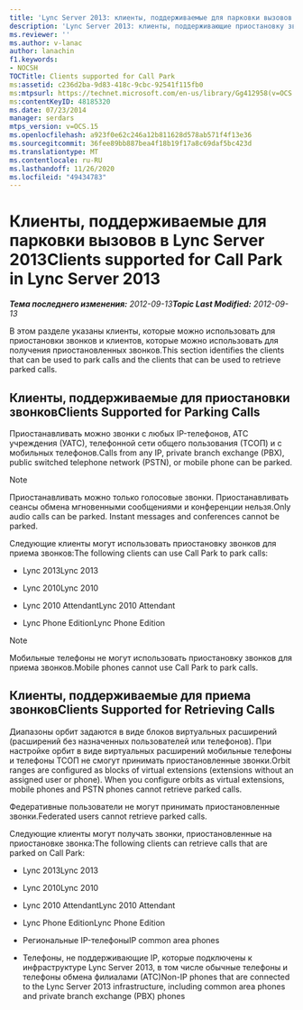 ```yaml
---
title: 'Lync Server 2013: клиенты, поддерживаемые для парковки вызовов'
description: 'Lync Server 2013: клиенты, поддерживающие приостановку звонков.'
ms.reviewer: ''
ms.author: v-lanac
author: lanachin
f1.keywords:
- NOCSH
TOCTitle: Clients supported for Call Park
ms:assetid: c236d2ba-9d83-418c-9cbc-92541f115fb0
ms:mtpsurl: https://technet.microsoft.com/en-us/library/Gg412958(v=OCS.15)
ms:contentKeyID: 48185320
ms.date: 07/23/2014
manager: serdars
mtps_version: v=OCS.15
ms.openlocfilehash: a923f0e62c246a12b811628d578ab571f4f13e36
ms.sourcegitcommit: 36fee89bb887bea4f18b19f17a8c69daf5bc423d
ms.translationtype: MT
ms.contentlocale: ru-RU
ms.lasthandoff: 11/26/2020
ms.locfileid: "49434783"
---
```

# <a name="clients-supported-for-call-park-in-lync-server-2013"></a><span data-ttu-id="a064f-103">Клиенты, поддерживаемые для парковки вызовов в Lync Server 2013</span><span class="sxs-lookup"><span data-stu-id="a064f-103">Clients supported for Call Park in Lync Server 2013</span></span>

<div data-xmlns="http://www.w3.org/1999/xhtml">

<div class="topic" data-xmlns="http://www.w3.org/1999/xhtml" data-msxsl="urn:schemas-microsoft-com:xslt" data-cs="https://msdn.microsoft.com/">

<div data-asp="https://msdn2.microsoft.com/asp">



</div>

<div id="mainSection">

<div id="mainBody"><span data-ttu-id="a064f-104">

<span> </span></span><span class="sxs-lookup"><span data-stu-id="a064f-104">

<span> </span></span></span>

<span data-ttu-id="a064f-105">_**Тема последнего изменения:** 2012-09-13_</span><span class="sxs-lookup"><span data-stu-id="a064f-105">_**Topic Last Modified:** 2012-09-13_</span></span>

<span data-ttu-id="a064f-106">В этом разделе указаны клиенты, которые можно использовать для приостановки звонков и клиентов, которые можно использовать для получения приостановленных звонков.</span><span class="sxs-lookup"><span data-stu-id="a064f-106">This section identifies the clients that can be used to park calls and the clients that can be used to retrieve parked calls.</span></span>

<div>

## <a name="clients-supported-for-parking-calls"></a><span data-ttu-id="a064f-107">Клиенты, поддерживаемые для приостановки звонков</span><span class="sxs-lookup"><span data-stu-id="a064f-107">Clients Supported for Parking Calls</span></span>

<span data-ttu-id="a064f-108">Приостанавливать можно звонки с любых IP-телефонов, АТС учреждения (УАТС), телефонной сети общего пользования (ТСОП) и с мобильных телефонов.</span><span class="sxs-lookup"><span data-stu-id="a064f-108">Calls from any IP, private branch exchange (PBX), public switched telephone network (PSTN), or mobile phone can be parked.</span></span>

<div>


> [!NOTE]  
> <span data-ttu-id="a064f-p101">Приостанавливать можно только голосовые звонки. Приостанавливать сеансы обмена мгновенными сообщениями и конференции нельзя.</span><span class="sxs-lookup"><span data-stu-id="a064f-p101">Only audio calls can be parked. Instant messages and conferences cannot be parked.</span></span>



</div>

<span data-ttu-id="a064f-111">Следующие клиенты могут использовать приостановку звонков для приема звонков:</span><span class="sxs-lookup"><span data-stu-id="a064f-111">The following clients can use Call Park to park calls:</span></span>

  - <span data-ttu-id="a064f-112">Lync 2013</span><span class="sxs-lookup"><span data-stu-id="a064f-112">Lync 2013</span></span>

  - <span data-ttu-id="a064f-113">Lync 2010</span><span class="sxs-lookup"><span data-stu-id="a064f-113">Lync 2010</span></span>

  - <span data-ttu-id="a064f-114">Lync 2010 Attendant</span><span class="sxs-lookup"><span data-stu-id="a064f-114">Lync 2010 Attendant</span></span>

  - <span data-ttu-id="a064f-115">Lync Phone Edition</span><span class="sxs-lookup"><span data-stu-id="a064f-115">Lync Phone Edition</span></span>

<div>


> [!NOTE]  
> <span data-ttu-id="a064f-116">Мобильные телефоны не могут использовать приостановку звонков для приема звонков.</span><span class="sxs-lookup"><span data-stu-id="a064f-116">Mobile phones cannot use Call Park to park calls.</span></span>



</div>

</div>

<div>

## <a name="clients-supported-for-retrieving-calls"></a><span data-ttu-id="a064f-117">Клиенты, поддерживаемые для приема звонков</span><span class="sxs-lookup"><span data-stu-id="a064f-117">Clients Supported for Retrieving Calls</span></span>

<span data-ttu-id="a064f-p102">Диапазоны орбит задаются в виде блоков виртуальных расширений (расширений без назначенных пользователей или телефонов). При настройке орбит в виде виртуальных расширений мобильные телефоны и телефоны ТСОП не смогут принимать приостановленные звонки.</span><span class="sxs-lookup"><span data-stu-id="a064f-p102">Orbit ranges are configured as blocks of virtual extensions (extensions without an assigned user or phone). When you configure orbits as virtual extensions, mobile phones and PSTN phones cannot retrieve parked calls.</span></span>

<span data-ttu-id="a064f-120">Федеративные пользователи не могут принимать приостановленные звонки.</span><span class="sxs-lookup"><span data-stu-id="a064f-120">Federated users cannot retrieve parked calls.</span></span>

<span data-ttu-id="a064f-121">Следующие клиенты могут получать звонки, приостановленные на приостановке звонка:</span><span class="sxs-lookup"><span data-stu-id="a064f-121">The following clients can retrieve calls that are parked on Call Park:</span></span>

  - <span data-ttu-id="a064f-122">Lync 2013</span><span class="sxs-lookup"><span data-stu-id="a064f-122">Lync 2013</span></span>

  - <span data-ttu-id="a064f-123">Lync 2010</span><span class="sxs-lookup"><span data-stu-id="a064f-123">Lync 2010</span></span>

  - <span data-ttu-id="a064f-124">Lync 2010 Attendant</span><span class="sxs-lookup"><span data-stu-id="a064f-124">Lync 2010 Attendant</span></span>

  - <span data-ttu-id="a064f-125">Lync Phone Edition</span><span class="sxs-lookup"><span data-stu-id="a064f-125">Lync Phone Edition</span></span>

  - <span data-ttu-id="a064f-126">Региональные IP-телефоны</span><span class="sxs-lookup"><span data-stu-id="a064f-126">IP common area phones</span></span>

  - <span data-ttu-id="a064f-127">Телефоны, не поддерживающие IP, которые подключены к инфраструктуре Lync Server 2013, в том числе обычные телефоны и телефоны обмена филиалами (АТС)</span><span class="sxs-lookup"><span data-stu-id="a064f-127">Non-IP phones that are connected to the Lync Server 2013 infrastructure, including common area phones and private branch exchange (PBX) phones</span></span>

<span data-ttu-id="a064f-128"></div>

</div>

<span> </span>

</div>

</div>

</span><span class="sxs-lookup"><span data-stu-id="a064f-128"></div>

</div>

<span> </span>

</div>

</div>

</span></span></div>

